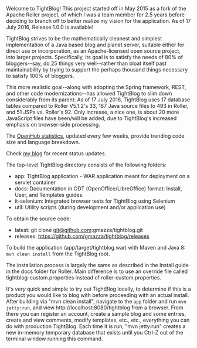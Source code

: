 Welcome to TightBlog! This project started off in May 2015 as a fork of the Apache Roller project, of which I was a team member for 2.5 years before deciding
to branch off to better realize my vision for the application.  As of 17 July 2016, Release 1.0.0 is available!

TightBlog strives to be the mathematically cleanest and simplest implementation of a Java based blog and planet server, suitable either for direct use or
incorporation, as an Apache-licensed open source project, into larger projects.  Specifically, its goal is to satisfy the needs of 80% of bloggers--say, 
do 25 things very well--rather than bloat itself past maintainability by trying to support the perhaps thousand things necessary to satisfy 100% of bloggers.

This more realistic goal--along with adopting the Spring framework, REST, and other code modernizations--has allowed TightBlog to slim down considerably from its parent: 
As of 17 July 2016, TightBlog uses 17 database tables compared to Roller V5.1.2's 33, 187 Java source files to 493 in Roller, and 51 JSPs vs. Roller's 92.  Only increase, 
a nice one, is about 20 more JavaScript files have been/will be added, due to TightBlog's increased emphasis on browser-side processing.  

The <a href="https://www.openhub.net/p/tightblog/analyses/latest/languages_summary">OpenHub statistics</a>, updated every few weeks, provide trending code size and language breakdown.

Check <a href="https://web-gmazza.rhcloud.com/blog/category/Blogs+%26+Wikis">my blog</a> for recent status updates.

The top-level TightBlog directory consists of the following folders:

* app:                    TightBlog application - WAR application meant for deployment on a servlet container
* docs:                   Documentation in ODT (OpenOffice/LibreOffice) format: Install, User, and Templates guides.
* it-selenium:            Integrated browser tests for TightBlog using Selenium
* util:                   Utility scripts (during development and/or application use)

To obtain the source code:
* latest:  git clone git@github.com:gmazza/tightblog.git
* releases: https://github.com/gmazza/tightblog/releases


To build the application (app/target/tightblog.war) with Maven and Java 8:
  `mvn clean install` from the TightBlog root.
  
The installation process is largely the same as described in the Install guide in the docs folder for Roller.  Main difference is to 
use an override file called tightblog-custom.properties instead of roller-custom.properties.

It's *very* quick and simple to try out TightBlog locally, to determine if this is a product you would like to blog with
before proceeding with an actual install.  After building via "mvn clean install", navigate to the `app` folder and run `mvn jetty:run`, 
and view http://localhost:8080/tightblog from a browser.  From there you can register an account, create a sample blog and some entries, 
create and view comments, modify templates, etc., etc., everything you can do with production TightBlog.  Each time it is run, 
"mvn jetty:run" creates a new in-memory temporary database that exists until you Ctrl-Z out of the terminal window running this command.
 
